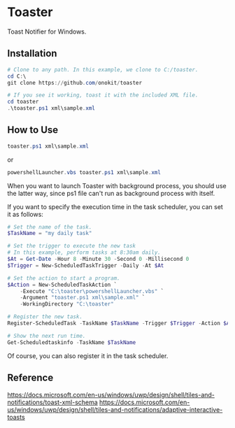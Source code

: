 # Toaster

Toast Notifier for Windows.

## Installation

```powershell
# Clone to any path. In this example, we clone to C:/toaster.
cd C:\
git clone https://github.com/onokit/toaster

# If you see it working, toast it with the included XML file.
cd toaster
.\toaster.ps1 xml\sample.xml
```

## How to Use

```powershell
toaster.ps1 xml\sample.xml
```

or

```powershell
powershellLauncher.vbs toaster.ps1 xml\sample.xml
```

When you want to launch Toaster with background process, you should use the latter way, since ps1 file can't run as background process with itself.

If you want to specify the execution time in the task scheduler, you can set it as follows:

```powershell
# Set the name of the task.
$TaskName = "my daily task"

# Set the trigger to execute the new task
# In this example, perform tasks at 8:30am daily.
$At = Get-Date -Hour 8 -Minute 30 -Second 0 -Millisecond 0
$Trigger = New-ScheduledTaskTrigger -Daily -At $At

# Set the action to start a program.
$Action = New-ScheduledTaskAction `
    -Execute "C:\toaster\powershellLauncher.vbs" `
    -Argument "toaster.ps1 xml\sample.xml" `
    -WorkingDirectory "C:\toaster"

# Register the new task.
Register-ScheduledTask -TaskName $TaskName -Trigger $Trigger -Action $Action

# Show the next run time.
Get-Scheduledtaskinfo -TaskName $TaskName
```

Of course, you can also register it in the task scheduler.

## Reference

<https://docs.microsoft.com/en-us/windows/uwp/design/shell/tiles-and-notifications/toast-xml-schema>
<https://docs.microsoft.com/en-us/windows/uwp/design/shell/tiles-and-notifications/adaptive-interactive-toasts>
